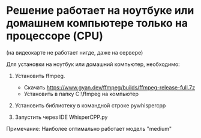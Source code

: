# Решение работает на ноутбуке или домашнем компьютере только на процессоре (CPU) 

(на видеокарте не работает нигде, даже на сервере)

Для установки на ноутбук или домашний компьютер, необходимо:

1) Установить ffmpeg.

   - Скачать https://www.gyan.dev/ffmpeg/builds/ffmpeg-release-full.7z
   - Установить в папку C:\ffmpeg на компьютер

4) Установить библиотеку в командной строке pywhispercpp
   
5) Запустить через IDE WhisperCPP.py

Примечание: Наиболее оптимально работает модель "medium"
